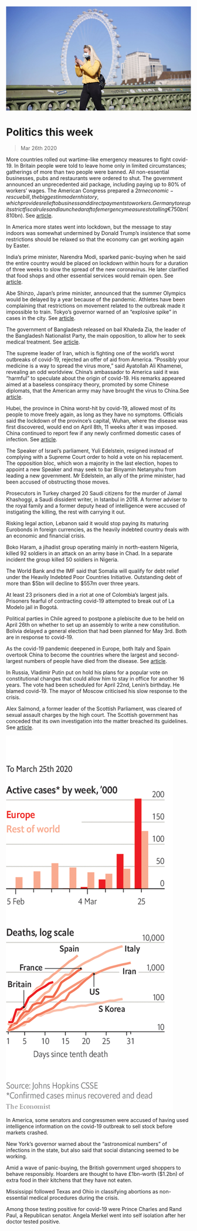 ![](./images/20200328_WWP002_0.jpg)

# Politics this week

> Mar 26th 2020

More countries rolled out wartime-like emergency measures to fight covid-19. In Britain people were told to leave home only in limited circumstances; gatherings of more than two people were banned. All non-essential businesses, pubs and restaurants were ordered to shut. The government announced an unprecedented aid package, including paying up to 80% of workers’ wages. The American Congress prepared a $2trn economic-rescue bill, the biggest in modern history, which provides relief to business and direct payments to workers. Germany tore up its strict fiscal rules and launched a raft of emergency measures totalling €750bn ($810bn). See [article](https://www.economist.com//leaders/2020/03/26/the-state-in-the-time-of-covid-19).

In America more states went into lockdown, but the message to stay indoors was somewhat undermined by Donald Trump’s insistence that some restrictions should be relaxed so that the economy can get working again by Easter.

India’s prime minister, Narendra Modi, sparked panic-buying when he said the entire country would be placed on lockdown within hours for a duration of three weeks to slow the spread of the new coronavirus. He later clarified that food shops and other essential services would remain open. See [article](https://www.economist.com//asia/2020/03/26/india-and-pakistan-try-to-keep-a-fifth-of-humanity-at-home).

Abe Shinzo, Japan’s prime minister, announced that the summer Olympics would be delayed by a year because of the pandemic. Athletes have been complaining that restrictions on movement related to the outbreak made it impossible to train. Tokyo’s governor warned of an “explosive spike” in cases in the city. See [article](https://www.economist.com//asia/2020/03/26/covid-19-forces-japan-to-delay-the-olympics).

The government of Bangladesh released on bail Khaleda Zia, the leader of the Bangladesh Nationalist Party, the main opposition, to allow her to seek medical treatment. See [article](https://www.economist.com//asia/2020/03/26/bangladesh-releases-a-jailed-opposition-figure).

The supreme leader of Iran, which is fighting one of the world’s worst outbreaks of covid-19, rejected an offer of aid from America. “Possibly your medicine is a way to spread the virus more,” said Ayatollah Ali Khamenei, revealing an odd worldview. China’s ambassador to America said it was “harmful” to speculate about the origin of covid-19. His remarks appeared aimed at a baseless conspiracy theory, promoted by some Chinese diplomats, that the American army may have brought the virus to China.See [article](https://www.economist.com//leaders/2020/03/26/iran-cannot-fight-covid-19-with-conspiracy-theories).

Hubei, the province in China worst-hit by covid-19, allowed most of its people to move freely again, as long as they have no symptoms. Officials said the lockdown of the province’s capital, Wuhan, where the disease was first discovered, would end on April 8th, 11 weeks after it was imposed. China continued to report few if any newly confirmed domestic cases of infection. See [article](https://www.economist.com//china/2020/03/26/china-goes-back-to-work).

The Speaker of Israel’s parliament, Yuli Edelstein, resigned instead of complying with a Supreme Court order to hold a vote on his replacement. The opposition bloc, which won a majority in the last election, hopes to appoint a new Speaker and may seek to bar Binyamin Netanyahu from leading a new government. Mr Edelstein, an ally of the prime minister, had been accused of obstructing those moves.

Prosecutors in Turkey charged 20 Saudi citizens for the murder of Jamal Khashoggi, a Saudi dissident writer, in Istanbul in 2018. A former adviser to the royal family and a former deputy head of intelligence were accused of instigating the killing, the rest with carrying it out.

Risking legal action, Lebanon said it would stop paying its maturing Eurobonds in foreign currencies, as the heavily indebted country deals with an economic and financial crisis.

Boko Haram, a jihadist group operating mainly in north-eastern Nigeria, killed 92 soldiers in an attack on an army base in Chad. In a separate incident the group killed 50 soldiers in Nigeria.

The World Bank and the IMF said that Somalia will qualify for debt relief under the Heavily Indebted Poor Countries Initiative. Outstanding debt of more than $5bn will decline to $557m over three years.

At least 23 prisoners died in a riot at one of Colombia’s largest jails. Prisoners fearful of contracting covid-19 attempted to break out of La Modelo jail in Bogotá.

Political parties in Chile agreed to postpone a plebiscite due to be held on April 26th on whether to set up an assembly to write a new constitution. Bolivia delayed a general election that had been planned for May 3rd. Both are in response to covid-19.

As the covid-19 pandemic deepened in Europe, both Italy and Spain overtook China to become the countries where the largest and second-largest numbers of people have died from the disease. See [article](https://www.economist.com//europe/2020/03/26/spain-has-suffered-more-covid-19-deaths-than-any-country-save-italy).

In Russia, Vladimir Putin put on hold his plans for a popular vote on constitutional changes that could allow him to stay in office for another 16 years. The vote had been scheduled for April 22nd, Lenin’s birthday. He blamed covid-19. The mayor of Moscow criticised his slow response to the crisis.

Alex Salmond, a former leader of the Scottish Parliament, was cleared of sexual assault charges by the high court. The Scottish government has conceded that its own investigation into the matter breached its guidelines. See [article](https://www.economist.com//britain/2020/03/26/not-guilty-verdicts-for-alex-salmond).

![](./images/20200328_WWC003.png)

In America, some senators and congressmen were accused of having used intelligence information on the covid-19 outbreak to sell stock before markets crashed.

New York’s governor warned about the “astronomical numbers” of infections in the state, but also said that social distancing seemed to be working.

Amid a wave of panic-buying, the British government urged shoppers to behave responsibly. Hoarders are thought to have £1bn-worth ($1.2bn) of extra food in their kitchens that they have not eaten.

Mississippi followed Texas and Ohio in classifying abortions as non-essential medical procedures during the crisis. 

Among those testing positive for covid-19 were Prince Charles and Rand Paul, a Republican senator. Angela Merkel went into self isolation after her doctor tested positive.